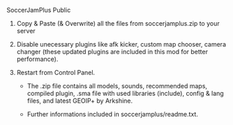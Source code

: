 SoccerJamPlus Public

1. Copy & Paste (& Overwrite) all the files from soccerjamplus.zip to your server

2) Disable unecessary plugins like afk kicker, custom map chooser, camera changer (these updated plugins are included in this mod for better performance).

3) Restart from Control Panel.

    - The .zip file contains all models, sounds, recommended maps, compiled plugin, .sma file with used libraries (include), config & lang files, and latest GEOIP+ by Arkshine.
  
    - Further informations included in soccerjamplus/readme.txt.
